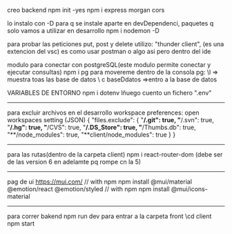 creo backend
npm init -yes
npm i express morgan cors

lo instalo con -D para q se instale aparte en devDependenci, paquetes q solo vamos a utilizar en desarrollo
npm i nodemon -D

para probar las peticiones put, post y delete utilizo:
"thunder client", (es una extencion del vsc) es como usar postman o algo asi pero dentro del ide

modulo para conectar con postgreSQL(este modulo permite conectar y ejecutar consultas)
npm i pg
para movereme dentro de la consola pg:
\l => muestra toas las base de datos
\ c baseDdatos =>entro a la base de datos

VARIABLES DE ENTORNO
npm i dotenv
lñuego cuento un fichero ".env"

---

para excluir archivos en el desarrollo
workspace
preferences: open workspaces setting (JSON)
{
"files.exclude": {
"**/.git": true,
"**/.svn": true,
"**/.hg": true,
"**/CVS": true,
"**/.DS_Store": true,
"**/Thumbs.db": true,
"**/node_modules": true,
"**client/node_modules": true
}
}

---

para las rutas(dentro de la carpeta client)
npm i react-router-dom (debe ser de las version 6 en adelamte pq rompe cn la 5)

---

pag de ui
https://mui.com/
// with npm
npm install @mui/material @emotion/react @emotion/styled
// with npm
npm install @mui/icons-material

---

para correr bakend
npm run dev
para entrar a la carpeta front
\cd client
npm start
